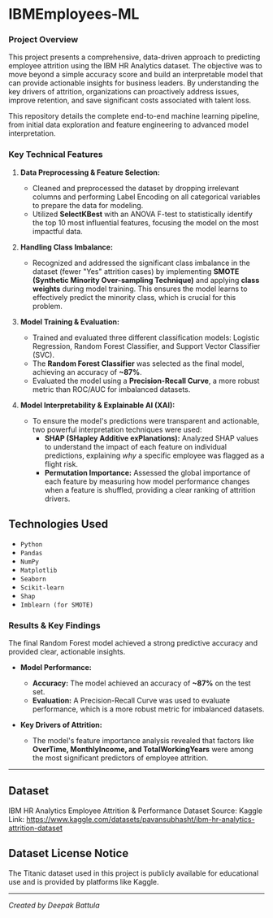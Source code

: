 # IBMEmployees-ML

### Project Overview

This project presents a comprehensive, data-driven approach to predicting employee attrition using the IBM HR Analytics dataset. The objective was to move beyond a simple accuracy score and build an interpretable model that can provide actionable insights for business leaders. By understanding the key drivers of attrition, organizations can proactively address issues, improve retention, and save significant costs associated with talent loss.

This repository details the complete end-to-end machine learning pipeline, from initial data exploration and feature engineering to advanced model interpretation.

### Key Technical Features

1.  **Data Preprocessing & Feature Selection:**
    * Cleaned and preprocessed the dataset by dropping irrelevant columns and performing Label Encoding on all categorical variables to prepare the data for modeling.
    * Utilized **SelectKBest** with an ANOVA F-test to statistically identify the top 10 most influential features, focusing the model on the most impactful data.

2.  **Handling Class Imbalance:**
    * Recognized and addressed the significant class imbalance in the dataset (fewer "Yes" attrition cases) by implementing **SMOTE (Synthetic Minority Over-sampling Technique)** and applying **class weights** during model training. This ensures the model learns to effectively predict the minority class, which is crucial for this problem.

3.  **Model Training & Evaluation:**
    * Trained and evaluated three different classification models: Logistic Regression, Random Forest Classifier, and Support Vector Classifier (SVC).
    * The **Random Forest Classifier** was selected as the final model, achieving an accuracy of **~87%**.
    * Evaluated the model using a **Precision-Recall Curve**, a more robust metric than ROC/AUC for imbalanced datasets.

4.  **Model Interpretability & Explainable AI (XAI):**
    * To ensure the model's predictions were transparent and actionable, two powerful interpretation techniques were used:
        * **SHAP (SHapley Additive exPlanations):** Analyzed SHAP values to understand the impact of each feature on individual predictions, explaining *why* a specific employee was flagged as a flight risk.
        *  **Permutation Importance:** Assessed the global importance of each feature by measuring how model performance changes when a feature is shuffled, providing a clear ranking of attrition drivers.


## Technologies Used

- `Python`
- `Pandas`
- `NumPy`
- `Matplotlib`
- `Seaborn`
- `Scikit-learn`
- `Shap`
- `Imblearn (for SMOTE)`

### Results & Key Findings

The final Random Forest model achieved a strong predictive accuracy and provided clear, actionable insights.

* **Model Performance:**
    * **Accuracy:** The model achieved an accuracy of **~87%** on the test set.
    * **Evaluation:** A Precision-Recall Curve was used to evaluate performance, which is a more robust metric for imbalanced datasets.

* **Key Drivers of Attrition:**
    * The model's feature importance analysis revealed that factors like **OverTime, MonthlyIncome, and TotalWorkingYears** were among the most significant predictors of employee attrition.


---
## Dataset 
IBM HR Analytics Employee Attrition & Performance Dataset
Source: Kaggle
Link: https://www.kaggle.com/datasets/pavansubhasht/ibm-hr-analytics-attrition-dataset

## Dataset License Notice
The Titanic dataset used in this project is publicly available for educational use and is provided by platforms like Kaggle.

---
*Created by Deepak Battula*